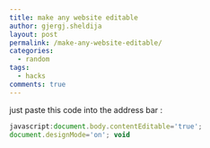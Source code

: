 ```yaml
---
title: make any website editable
author: gjergj.sheldija
layout: post
permalink: /make-any-website-editable/
categories:
  - random
tags:
  - hacks
comments: true
---
```

just paste this code into the address bar :

```js
javascript:document.body.contentEditable='true';
document.designMode='on'; void
```